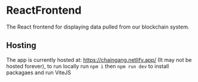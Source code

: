 # ReactFrontend
The React frontend for displaying data pulled from our blockchain system.

## Hosting
The app is currently hosted at: https://chaingang.netlify.app/ (It may not be hosted forever), to run locally run `npm i` then `npm run dev` to install packagaes and run ViteJS
